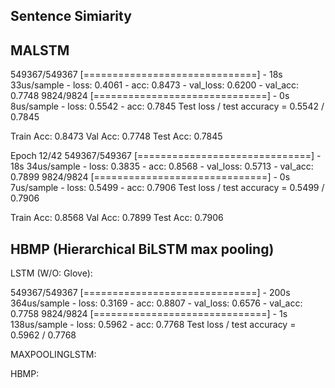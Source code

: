 ## Sentence Simiarity

## MALSTM

549367/549367 [==============================] - 18s 33us/sample - loss: 0.4061 - acc: 0.8473 - val_loss: 0.6200 - val_acc: 0.7748
9824/9824 [==============================] - 0s 8us/sample - loss: 0.5542 - acc: 0.7845
Test loss / test accuracy = 0.5542 / 0.7845

Train Acc: 0.8473
Val Acc: 0.7748
Test Acc: 0.7845

Epoch 12/42
549367/549367 [==============================] - 18s 34us/sample - loss: 0.3835 - acc: 0.8568 - val_loss: 0.5713 - val_acc: 0.7899
9824/9824 [==============================] - 0s 7us/sample - loss: 0.5499 - acc: 0.7906
Test loss / test accuracy = 0.5499 / 0.7906

Train Acc: 0.8568
Val Acc: 0.7899
Test Acc: 0.7906

## HBMP (Hierarchical BiLSTM max pooling)

LSTM (W/O: Glove):

549367/549367 [==============================] - 200s 364us/sample - loss: 0.3169 - acc: 0.8807 - val_loss: 0.6576 - val_acc: 0.7758
9824/9824 [==============================] - 1s 138us/sample - loss: 0.5962 - acc: 0.7768
Test loss / test accuracy = 0.5962 / 0.7768

MAXPOOLINGLSTM:




HBMP:

